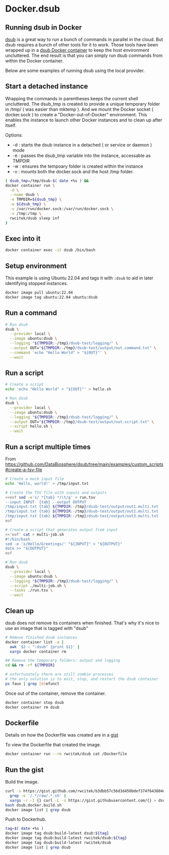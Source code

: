# Docker.dsub
## Running dsub in Docker

[dsub](https://github.com/DataBiosphere/dsub) is a great way to run a bunch of commands in parallel in the cloud.
But dsub requires a bunch of other tools for it to work.
Those tools have been wrapped up in a [dsub Docker container](https://hub.docker.com/r/rwcitek/dsub)
to keep the host environment uncluttered.
The end result is that you can simply run dsub commands from within the Docker container.

Below are some examples of running dsub using the local provider.

## Start a detached instance
Wrapping the commands in parentheses keeps the current shell uncluttered.
The dsub_tmp is created to provide a unique temporary folder in /tmp/ ( was easier than mktemp ).
And we mount the Docker socket ( docker.sock ) to create a "Docker-out-of-Docker" environment.
This enables the instance to launch other Docker instances and to clean up after itself.


Options:
- -d : starts the dsub instance in a detached ( or service or daemon ) mode
- -e : passes the dsub_tmp variable into the instance, accessable as TMPDIR
- -w : ensures the tempoary folder is created within the instance
- -v : mounts both the docker.sock and the host /tmp folder.

```bash
( dsub_tmp=/tmp/dsub-$( date +%s ) &&
docker container run \
  -d \
  --name dsub \
  -e TMPDIR=${dsub_tmp} \
  -w ${dsub_tmp} \
  -v /var/run/docker.sock:/var/run/docker.sock \
  -v /tmp:/tmp \
  rwcitek/dsub sleep inf
)
```

## Exec into it
```bash
docker container exec -it dsub /bin/bash
```

## Setup environment
This example is using Ubuntu 22.04 and tags it with `:dsub` to aid in later identifying stopped instances.
```bash
docker image pull ubuntu:22.04
docker image tag ubuntu:22.04 ubuntu:dsub
```


## Run a command
```bash
# Run dsub
dsub \
  --provider local \
  --image ubuntu:dsub \
  --logging "${TMPDIR:-/tmp}/dsub-test/logging/" \
  --output OUT="${TMPDIR:-/tmp}/dsub-test/output/out.command.txt" \
  --command 'echo "Hello World" > "${OUT}"' \
  --wait
```

## Run a script
```bash
# Create a script
echo 'echo "Hello World" > "${OUT}"' > hello.sh

# Run dsub
dsub \
  --provider local \
  --image ubuntu:dsub \
  --logging "${TMPDIR:-/tmp}/dsub-test/logging/" \
  --output OUT="${TMPDIR:-/tmp}/dsub-test/output/out.script.txt" \
  --script hello.sh \
  --wait
```


## Run a script multiple times
From https://github.com/DataBiosphere/dsub/tree/main/examples/custom_scripts#create-a-tsv-file

```bash
# Create a mock input file
echo 'Hello, world!' > /tmp/input.txt

# Create the TSV file with inputs and outputs
<<eof sed -e's/ *{tab} */\t/g' > run.tsv
--input INPUT  {tab} --output OUTPUT
/tmp/input.txt {tab} ${TMPDIR:-/tmp}/dsub-test/output/out1.multi.txt
/tmp/input.txt {tab} ${TMPDIR:-/tmp}/dsub-test/output/out2.multi.txt
/tmp/input.txt {tab} ${TMPDIR:-/tmp}/dsub-test/output/out3.multi.txt
eof

# Create a script that generates output from input
<<'eof' cat > multi-job.sh
#!/bin/bash
sed -e 's/Hello/Greetings/' "${INPUT}" > "${OUTPUT}"
date >> "${OUTPUT}"
eof

# Run dsub
dsub \
  --provider local \
  --image ubuntu:dsub \
  --logging "${TMPDIR:-/tmp}/dsub-test/logging/" \
  --script ./multi-job.sh \
  --tasks ./run.tsv \
  --wait
```

## Clean up
dsub does not remove its containers when finished.
That's why it's nice to use an image that is tagged with "dsub"

```bash
# Remove finished dsub instances
docker container list -a |
  awk '$2 ~ ":dsub" {print $1}' |
  xargs docker container rm 

## Remove the temporary folders: output and logging
cd && rm -rf ${TMPDIR}

# unfortunately there are still zombie processes
# the only solution is to exit, stop, and restart the dsub container
ps faux | grep [d]efunct

```

Once out of the container, remove the container.
```bash
docker container stop dsub
docker container rm dsub
```

## Dockerfile
Details on how the Dockerfile was created are in a [gist](https://gist.github.com/rwcitek/b3dbb57c56d3d450bdef374f643604d5)

To view the Dockerfile that created the image.
```bash
docker container run --rm rwcitek/dsub cat /Dockerfile
```

## Run the gist
Build the image.
```bash
curl -s https://gist.github.com/rwcitek/b3dbb57c56d3d450bdef374f643604d5 |
  grep -o '/.*/raw/.*.sh' |
  xargs -r -I {} curl -L -s https://gist.githubusercontent.com/{} > dsub.docker.build.sh
bash dsub.docker.build.sh
docker image list | grep dsub
```

Push to Dockerhub.
```bash
tag=$( date +%s )
docker image tag dsub:build-latest dsub:${tag}
docker image tag dsub:build-latest rwcitek/dsub:${tag}
docker image tag dsub:build-latest rwcitek/dsub
docker image list | grep dsub
```
